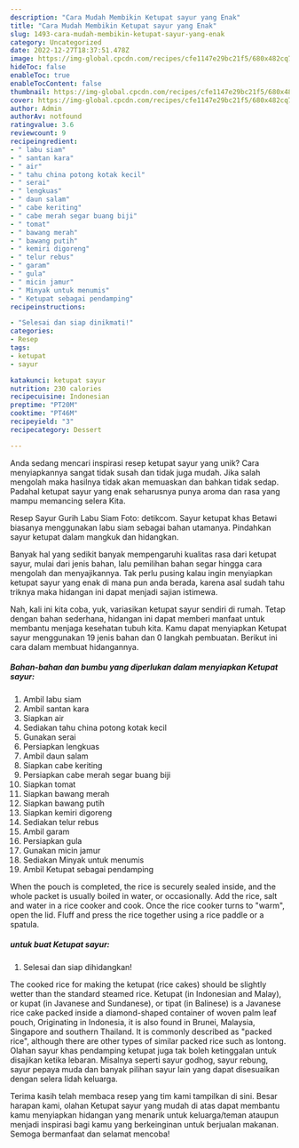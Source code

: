 ```yaml
---
description: "Cara Mudah Membikin Ketupat sayur yang Enak"
title: "Cara Mudah Membikin Ketupat sayur yang Enak"
slug: 1493-cara-mudah-membikin-ketupat-sayur-yang-enak
category: Uncategorized
date: 2022-12-27T18:37:51.478Z
image: https://img-global.cpcdn.com/recipes/cfe1147e29bc21f5/680x482cq70/ketupat-sayur-foto-resep-utama.jpg
hideToc: false
enableToc: true
enableTocContent: false
thumbnail: https://img-global.cpcdn.com/recipes/cfe1147e29bc21f5/680x482cq70/ketupat-sayur-foto-resep-utama.jpg
cover: https://img-global.cpcdn.com/recipes/cfe1147e29bc21f5/680x482cq70/ketupat-sayur-foto-resep-utama.jpg
author: Admin
authorAv: notfound
ratingvalue: 3.6
reviewcount: 9
recipeingredient:
- " labu siam"
- " santan kara"
- " air"
- " tahu china potong kotak kecil"
- " serai"
- " lengkuas"
- " daun salam"
- " cabe keriting"
- " cabe merah segar buang biji"
- " tomat"
- " bawang merah"
- " bawang putih"
- " kemiri digoreng"
- " telur rebus"
- " garam"
- " gula"
- " micin jamur"
- " Minyak untuk menumis"
- " Ketupat sebagai pendamping"
recipeinstructions:

- "Selesai dan siap dinikmati!"
categories:
- Resep
tags:
- ketupat
- sayur

katakunci: ketupat sayur 
nutrition: 230 calories
recipecuisine: Indonesian
preptime: "PT20M"
cooktime: "PT46M"
recipeyield: "3"
recipecategory: Dessert

---
```





Anda sedang mencari inspirasi resep ketupat sayur yang unik? Cara menyiapkannya sangat tidak susah dan tidak juga mudah. Jika salah mengolah maka hasilnya tidak akan memuaskan dan bahkan tidak sedap. Padahal ketupat sayur yang enak seharusnya punya aroma dan rasa yang mampu memancing selera Kita.





Resep Sayur Gurih Labu Siam Foto: detikcom. Sayur ketupat khas Betawi biasanya menggunakan labu siam sebagai bahan utamanya. Pindahkan sayur ketupat dalam mangkuk dan hidangkan.

Banyak hal yang sedikit banyak mempengaruhi kualitas rasa dari ketupat sayur, mulai dari jenis bahan, lalu pemilihan bahan segar hingga cara mengolah dan menyajikannya. Tak perlu pusing kalau ingin menyiapkan ketupat sayur yang enak di mana pun anda berada, karena asal sudah tahu triknya maka hidangan ini dapat menjadi sajian istimewa.






Nah, kali ini kita coba, yuk, variasikan ketupat sayur sendiri di rumah. Tetap dengan bahan sederhana, hidangan ini dapat memberi manfaat untuk membantu menjaga kesehatan tubuh kita. Kamu dapat menyiapkan Ketupat sayur menggunakan 19 jenis bahan dan 0 langkah pembuatan. Berikut ini cara dalam membuat hidangannya.

<!--inarticleads1-->

##### Bahan-bahan dan bumbu yang diperlukan dalam menyiapkan Ketupat sayur:

1. Ambil  labu siam
1. Ambil  santan kara
1. Siapkan  air
1. Sediakan  tahu china potong kotak kecil
1. Gunakan  serai
1. Persiapkan  lengkuas
1. Ambil  daun salam
1. Siapkan  cabe keriting
1. Persiapkan  cabe merah segar buang biji
1. Siapkan  tomat
1. Siapkan  bawang merah
1. Siapkan  bawang putih
1. Siapkan  kemiri digoreng
1. Sediakan  telur rebus
1. Ambil  garam
1. Persiapkan  gula
1. Gunakan  micin jamur
1. Sediakan  Minyak untuk menumis
1. Ambil  Ketupat sebagai pendamping


When the pouch is completed, the rice is securely sealed inside, and the whole packet is usually boiled in water, or occasionally. Add the rice, salt and water in a rice cooker and cook. Once the rice cooker turns to &#34;warm&#34;, open the lid. Fluff and press the rice together using a rice paddle or a spatula. 

<!--inarticleads2-->

#####  untuk buat Ketupat sayur:


1. Selesai dan siap dihidangkan!

The cooked rice for making the ketupat (rice cakes) should be slightly wetter than the standard steamed rice. Ketupat (in Indonesian and Malay), or kupat (in Javanese and Sundanese), or tipat (in Balinese) is a Javanese rice cake packed inside a diamond-shaped container of woven palm leaf pouch, Originating in Indonesia, it is also found in Brunei, Malaysia, Singapore and southern Thailand. It is commonly described as &#34;packed rice&#34;, although there are other types of similar packed rice such as lontong. Olahan sayur khas pendamping ketupat juga tak boleh ketinggalan untuk disajikan ketika lebaran. Misalnya seperti sayur godhog, sayur rebung, sayur pepaya muda dan banyak pilihan sayur lain yang dapat disesuaikan dengan selera lidah keluarga. 

Terima kasih telah membaca resep yang tim kami tampilkan di sini. Besar harapan kami, olahan Ketupat sayur yang mudah di atas dapat membantu kamu menyiapkan hidangan yang menarik untuk keluarga/teman ataupun menjadi inspirasi bagi kamu yang berkeinginan untuk berjualan makanan. Semoga bermanfaat dan selamat mencoba!
